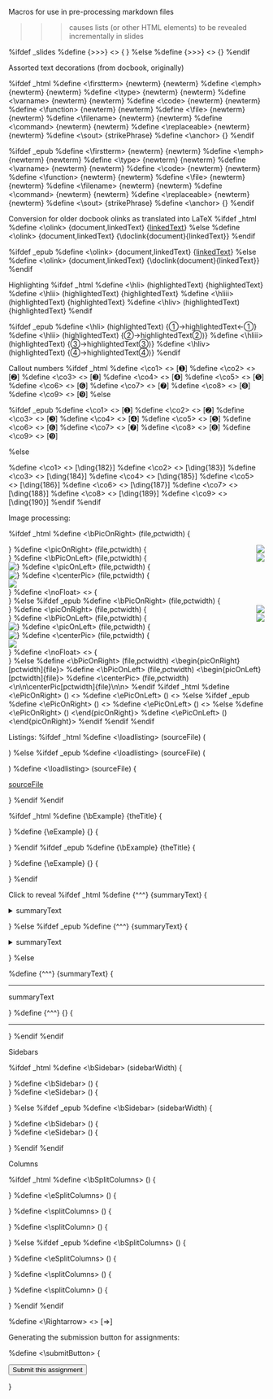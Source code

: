 
  Macros for use in pre-processing markdown files

  >>> causes lists (or other HTML elements) to be revealed
  incrementally in slides

%ifdef _slides
%define {>>>} <> {<span class="incremental"> </span>}
%else
%define {>>>} <> {}
%endif


Assorted text decorations (from docbook, originally)

%ifdef _html
%define <\firstterm> {newterm} {<span class="firstterm" markdown="1">newterm</span>}
%define <\emph> {newterm} {<span class="emph" markdown="1">newterm</span>}
%define <\type> {newterm} {<span class="type" markdown="1">newterm</span>}
%define <\varname> {newterm} {<span class="varname" markdown="1">newterm</span>}
%define <\code> {newterm} {<span class="code" markdown="1">newterm</span>}
%define <\function> {newterm} {<span class="function" markdown="1">newterm</span>}
%define <\file> {newterm} {<span class="file" markdown="1">newterm</span>}
%define <\filename> {newterm} {<span class="file" markdown="1">newterm</span>}
%define <\command> {newterm} {<span class="command" markdown="1">newterm</span>}
%define <\replaceable> {newterm} {<span class="replaceable" markdown="1">newterm</span>}
%define <\sout> <strikePhrase> {<span class='strike' markdown='1'>strikePhrase</span>}
%define <\anchor> <anchorID> {<span id='anchorID'></span>}
%endif


%ifdef _epub
%define <\firstterm> {newterm} {<span class="firstterm" markdown="1">newterm</span>}
%define <\emph> {newterm} {<span class="emph" markdown="1">newterm</span>}
%define <\type> {newterm} {<span class="type" markdown="1">newterm</span>}
%define <\varname> {newterm} {<span class="varname" markdown="1">newterm</span>}
%define <\code> {newterm} {<span class="code" markdown="1">newterm</span>}
%define <\function> {newterm} {<span class="function" markdown="1">newterm</span>}
%define <\file> {newterm} {<span class="file" markdown="1">newterm</span>}
%define <\filename> {newterm} {<span class="file" markdown="1">newterm</span>}
%define <\command> {newterm} {<span class="command" markdown="1">newterm</span>}
%define <\replaceable> {newterm} {<span class="replaceable" markdown="1">newterm</span>}
%define <\sout> <strikePhrase> {<span class='strike' markdown='1'>strikePhrase</span>}
%define <\anchor> <anchorID> {<span id='anchorID'></span>}
%endif



  Conversion for older docbook olinks as translated into LaTeX
%ifdef _html
%define <\olink> {document,linkedText} {[linkedText](../document/)}
%else
%define <\olink> {document,linkedText} {\doclink{document}{linkedText}}
%endif


%ifdef _epub
%define <\olink> {document,linkedText} {[linkedText](../document/)}
%else
%define <\olink> {document,linkedText} {\doclink{document}{linkedText}}
%endif




  Highlighting
%ifdef _html
%define <\hli> (highlightedText) {<span class='hli'>highlightedText</span>}
%define <\hlii> (highlightedText) {<span class='hlii'>highlightedText</span>}
%define <\hliii> (highlightedText) {<span class='hliii'>highlightedText</span>}
%define <\hliv> (highlightedText) {<span class='hliv'>highlightedText</span>}
%endif

%ifdef _epub
%define <\hli> (highlightedText) {<span class='hli'>&#x2460;&#8594;highlightedText&#8592;&#x2460;</span>}
%define <\hlii> (highlightedText) {<span class='hlii'>&#x2461;&#8594;highlightedText&#x2461;&#x27e9;</span>}
%define <\hliii> (highlightedText) {<span class='hliii'>&#x2462;&#8594;highlightedText&#x2462;&#x27e9;</span>}
%define <\hliv> (highlightedText) {<span class='hliv'>&#x2463;&#8594;highlightedText&#x2463;&#x27e9;</span>}
%endif



Callout numbers
%ifdef _html
%define <\co1> <> [<span>&#x278a;</span>]
%define <\co2> <> [<span>&#x278b;</span>]
%define <\co3> <> [<span>&#x278c;</span>]
%define <\co4> <> [<span>&#x278d;</span>]
%define <\co5> <> [<span>&#x278e;</span>]
%define <\co6> <> [<span>&#x278f;</span>]
%define <\co7> <> [<span>&#x2790;</span>]
%define <\co8> <> [<span>&#x2791;</span>]
%define <\co9> <> [<span>&#x2792;</span>]
%else

%ifdef _epub
%define <\co1> <> [<span>&#x278a;</span>]
%define <\co2> <> [<span>&#x278b;</span>]
%define <\co3> <> [<span>&#x278c;</span>]
%define <\co4> <> [<span>&#x278d;</span>]
%define <\co5> <> [<span>&#x278e;</span>]
%define <\co6> <> [<span>&#x278f;</span>]
%define <\co7> <> [<span>&#x2790;</span>]
%define <\co8> <> [<span>&#x2791;</span>]
%define <\co9> <> [<span>&#x2792;</span>]

%else

%define <\co1> <> [\ding{182}]
%define <\co2> <> [\ding{183}]
%define <\co3> <> [\ding{184}]
%define <\co4> <> [\ding{185}]
%define <\co5> <> [\ding{186}]
%define <\co6> <> [\ding{187}]
%define <\co7> <> [\ding{188}]
%define <\co8> <> [\ding{189}]
%define <\co9> <> [\ding{190}]
%endif
%endif

Image processing:

%ifdef _html
%define <\bPicOnRight> (file,pctwidth) {<div class="noFloat"> </div><img src="file.png" style="float: right; max-width: pctwidth%;"/>}
%define <\picOnRight> (file,pctwidth) {<div class="noFloat"> </div><img src="file.png" style="float: right; max-width: pctwidth%;"/>}
%define <\bPicOnLeft> (file,pctwidth) {<div class="noFloat"> </div><img src="file.png" style="float: left; max-width: pctwidth%;"/>}
%define <\picOnLeft> (file,pctwidth) {<div class="noFloat"> </div><img src="file.png" style="float: left; max-width: pctwidth%;"/>}
%define <\centerPic> (file,pctwidth) {<div class="noFloat"> </div><div style="text-align: center'"><img src="file.png" align="center" style="max-width: pctwidth%;"/></div>}
%define <\noFloat> <> {<div class="noFloat"/>}
%else
%ifdef _epub
%define <\bPicOnRight> (file,pctwidth) {<div class="noFloat"> </div><div><img src="file.png" style="float: right; max-width: pctwidth%;"/></div>}
%define <\picOnRight> (file,pctwidth) {<div class="noFloat"> </div><div><img src="file.png" style="float: right; max-width: pctwidth%;"/></div>}
%define <\bPicOnLeft> (file,pctwidth) {<div class="noFloat"> </div><div><img src="file.png" style="float: left; max-width: pctwidth%;"/></div>}
%define <\picOnLeft> (file,pctwidth) {<div class="noFloat"> </div><div><img src="file.png" style="float: left; max-width: pctwidth%;"/></div>}
%define <\centerPic> (file,pctwidth) {<div class="noFloat"> </div><div style="text-align: center'"><img src="file.png" align="center" style="max-width: pctwidth%;"/></div>}
%define <\noFloat> <> {<div class="noFloat"/>}
%else
%define <\bPicOnRight> (file,pctwidth) <\begin{picOnRight}[pctwidth]{file}>
%define <\bPicOnLeft> (file,pctwidth) <\begin{picOnLeft}[pctwidth]{file}>
%define <\centerPic> (file,pctwidth) <\n\n\centerPic[pctwidth]{file}\n\n>
%endif
%ifdef _html
%define <\ePicOnRight> () <>
%define <\ePicOnLeft> () <>
%else
%ifdef _epub
%define <\ePicOnRight> () <>
%define <\ePicOnLeft> () <>
%else
%define <\ePicOnRight> () <\end{picOnRight}>
%define <\ePicOnLeft> () <\end{picOnRight}>
%endif
%endif
%endif



Listings:
%ifdef _html
%define <\loadlisting> (sourceFile) (

<longlisting file='sourceFile.html'/>

)
%else
%ifdef _epub
%define <\loadlisting> (sourceFile) (

</p><longlisting file='sourceFile.html'/><p>

)
%define <\loadlisting> (sourceFile) {

[sourceFile](sourceFile.html)

}
%endif
%endif

%ifdef _html
%define {\bExample} {theTitle} {</p><example markdown="1"><title
 markdown="1">theTitle</title><p>}
%define {\eExample} {} {</p></example><p>}
%endif
%ifdef _epub
%define {\bExample} {theTitle} {</p><example markdown="1"><title
 markdown="1">theTitle</title><p>}
%define {\eExample} {} {</p></example><p>}
%endif

Click to reveal
%ifdef _html
%define {^^^} {summaryText} {</p><details markdown="1">
<summary markdown="1">summaryText</summary><div markdown="1"><p>}
%define {^^^} {} {</p></div></details><p>}
%else
%ifdef _epub
%define {^^^} {summaryText} {</p><details markdown="1">
<summary markdown="1">summaryText</summary><div markdown="1"><p>}
%define {^^^} {} {</p></div></details><p>}
%else

%define {^^^} {summaryText} {

---

summaryText

}
%define {^^^} {} {

---

}
%endif
%endif


Sidebars

%ifdef _html
%define <\bSidebar> (sidebarWidth) {<div class="noFloat"> </div><div class="sidebar pctsidebarWidth" markdown="1">
}
%define <\bSidebar> () {<div class="noFloat"> </div><div class="sidebar pct50" markdown="1">
}
%define <\eSidebar> () {
</p></div><p>
} 
%else
%ifdef _epub
%define <\bSidebar> (sidebarWidth) {<div class="noFloat"> </div><div class="sidebar pctsidebarWidth" markdown="1">
}
%define <\bSidebar> () {<div class="noFloat"> </div><div class="sidebar pct50" markdown="1">
}
%define <\eSidebar> () {
</p></div><p>
} 
%endif
%endif


Columns

%ifdef _html
%define <\bSplitColumns> () {<div markdown="1"><div class="leftColumn" markdown="1">
}
%define <\eSplitColumns> () {
</p></div></div><p>
} 
%define <\splitColumns> () {
</p></div><div class="rightColumn" markdown="1"><p>
} 
%define <\splitColumn> () {
</p></div><div class="rightColumn" markdown="1"><p>
} 
%else
%ifdef _epub
%define <\bSplitColumns> () {<div markdown="1"><div class="leftColumn" markdown="1">
}
%define <\eSplitColumns> () {
</p></div></div><p>
} 
%define <\splitColumns> () {
</p></div><div class="rightColumn" markdown="1"><p>
} 
%define <\splitColumn> () {
</p></div><div class="rightColumn" markdown="1"><p>
} 
%endif
%endif


%define <\Rightarrow> <> [<span>&#x21D2;</span>]


Generating the submission button for assignments:

%define <\submitButton> <submissionControlFile> {

<form><p><input type="button" value="Submit this assignment"
onclick="window.open('https://www.cs.odu.edu/~zeil/submit/submit.html?asstinfo=submissionControlFile')"/></p></form>

}
